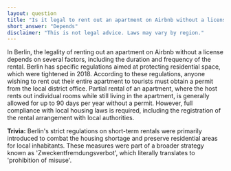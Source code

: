 ```yaml
---
layout: question
title: "Is it legal to rent out an apartment on Airbnb without a license in Berlin?"
short_answer: "Depends"
disclaimer: "This is not legal advice. Laws may vary by region."
---
```


In Berlin, the legality of renting out an apartment on Airbnb without a license depends on several factors, including the duration and frequency of the rental. Berlin has specific regulations aimed at protecting residential space, which were tightened in 2018. According to these regulations, anyone wishing to rent out their entire apartment to tourists must obtain a permit from the local district office. Partial rental of an apartment, where the host rents out individual rooms while still living in the apartment, is generally allowed for up to 90 days per year without a permit. However, full compliance with local housing laws is required, including the registration of the rental arrangement with local authorities.

**Trivia:** Berlin's strict regulations on short-term rentals were primarily introduced to combat the housing shortage and preserve residential areas for local inhabitants. These measures were part of a broader strategy known as 'Zweckentfremdungsverbot', which literally translates to 'prohibition of misuse'.
